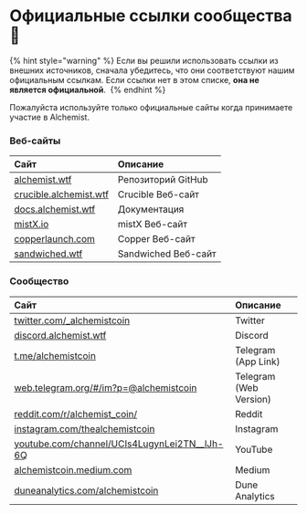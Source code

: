 # Официальные ссылки сообщества 🔗



{% hint style="warning" %}
Если вы решили использовать ссылки из внешних источников, сначала убедитесь, что они соответствуют нашим официальным ссылкам. Если ссылки нет в этом списке, **она не является официальной**. ‌
{% endhint %}

Пожалуйста используйте только официальные сайты когда принимаете участие в Alchemist.

### Веб-сайты

| Сайт | Описание |
| :--- | :--- |
| [alchemist.wtf](http://alchemist.wtf) | Репозиторий GitHub |
| [crucible.alchemist.wtf](https://crucible.alchemist.wtf/) | Crucible Веб-сайт |
| [docs.alchemist.wtf](https://docs.alchemist.wtf) | Документация |
| [mistX.io](https://mistx.io/) | mistX Веб-сайт |
| [copperlaunch.com](https://copperlaunch.com/) | Copper Веб-сайт |
| [sandwiched.wtf](https://sandwiched.wtf/) | Sandwiched Веб-сайт |

### Сообщество

| Сайт | Описание |
| :--- | :--- |
| [twitter.com/\_alchemistcoin](https://twitter.com/_alchemistcoin) | Twitter |
| [discord.alchemist.wtf](http://discord.alchemist.wtf) | Discord |
| [t.me/alchemistcoin](https://t.me/alchemistcoin) | Telegram \(App Link\) |
| [web.telegram.org/\#/im?p=@alchemistcoin](https://web.telegram.org/#/im?p=@alchemistcoin) | Telegram \(Web Version\) |
| [reddit.com/r/alchemist\_coin/](https://www.reddit.com/r/alchemist_coin/) | Reddit |
| [instagram.com/thealchemistcoin](https://www.instagram.com/thealchemistcoin/) | Instagram |
| [youtube.com/channel/UCIs4LugynLei2TN\_\_lJh-6Q](https://www.youtube.com/channel/UCIs4LugynLei2TN__lJh-6Q) | YouTube |
| [alchemistcoin.medium.com](https://alchemistcoin.medium.com/) | Medium |
| [duneanalytics.com/alchemistcoin](https://duneanalytics.com/alchemistcoin) | Dune Analytics |

